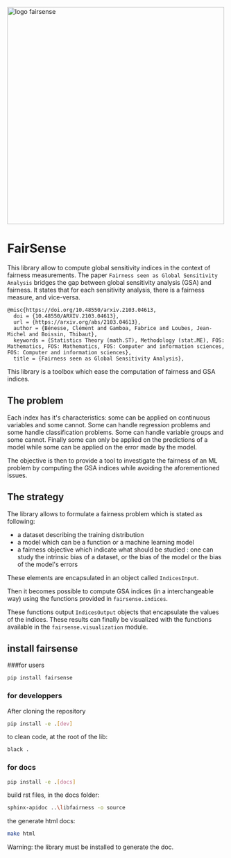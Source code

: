 <img src="docs/source/fairsense.png" alt="logo fairsense" style
="width
:500px;"/>

FairSense
===========

This library allow to compute global sensitivity indices in the context of fairness measurements.
The paper `Fairness seen as Global Sensitivity Analysis` bridges the gap between 
global sensitivity analysis (GSA) and fairness. It states that for each sensitivity 
analysis, there is a fairness measure, and vice-versa.

    @misc{https://doi.org/10.48550/arxiv.2103.04613,
      doi = {10.48550/ARXIV.2103.04613},  
      url = {https://arxiv.org/abs/2103.04613},  
      author = {Bénesse, Clément and Gamboa, Fabrice and Loubes, Jean-Michel and Boissin, Thibaut},
      keywords = {Statistics Theory (math.ST), Methodology (stat.ME), FOS: Mathematics, FOS: Mathematics, FOS: Computer and information sciences, FOS: Computer and information sciences},
      title = {Fairness seen as Global Sensitivity Analysis},

This library is a toolbox which ease the computation of fairness and GSA indices.

The problem
----------

Each index has it's characteristics: some can be applied on continuous variables and 
some cannot. Some can handle regression problems and some handle classification 
problems. Some can handle variable groups and some cannot. Finally some can only be
applied on the predictions of a model while some can be applied on the error made by
the model.

The objective is then to provide a tool to investigate the fairness of an ML problem
by computing the GSA indices while avoiding the aforementioned issues.

The strategy
------------

The library allows to formulate a fairness problem which is stated as following:

- a dataset describing the training distribution
- a model which can be a function or a machine learning model
- a fairness objective which indicate what should be studied : one can study the
 intrinsic bias of a dataset, or the bias of the model or the bias of the model's
  errors

These elements are encapsulated in an object called `IndicesInput`.

Then it becomes possible to compute GSA indices (in a interchangeable way) using the
functions provided in `fairsense.indices`.

These functions output `IndicesOutput` objects that encapsulate the values of the
indices. These results can finally be visualized with the functions available in the 
`fairsense.visualization` module.


install fairsense
-------------------

###for users

```bash
pip install fairsense
```

### for developpers

After cloning the repository
```bash
pip install -e .[dev]
```

to clean code, at the root of the lib:
```bash
black .
```

### for docs

```bash
pip install -e .[docs]
```

build rst files, in the docs folder:
```bash
sphinx-apidoc ..\libfairness -o source
```
the generate html docs:
```bash
make html
```
Warning: the library must be installed to generate the doc.
